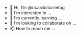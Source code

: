- 👋 Hi, I’m @ricardoiturrietag
- 👀 I’m interested in ...
- 🌱 I’m currently learning ...
- 💞️ I’m looking to collaborate on ...
- 📫 How to reach me ...

<!---
ricardoiturrietag/ricardoiturrietag is a ✨ special ✨ repository because its `README.md` (this file) appears on your GitHub profile.
You can click the Preview link to take a look at your changes.
--->
